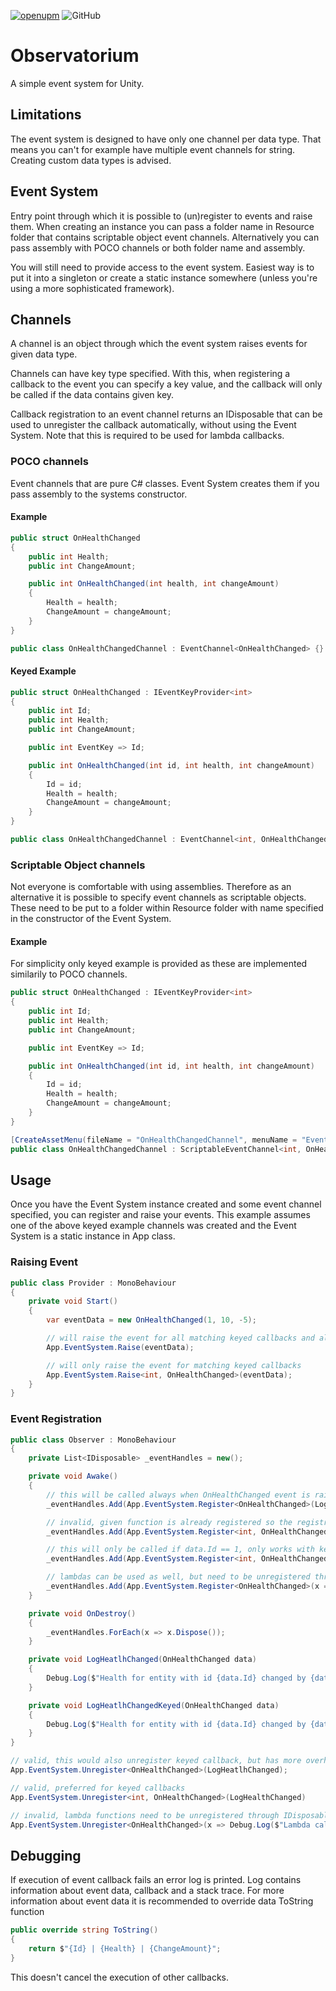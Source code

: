 [![openupm](https://img.shields.io/npm/v/net.samurai.observatorium?label=openupm&registry_uri=https://package.openupm.com)](https://openupm.com/packages/net.samurai.observatorium/) ![GitHub](https://img.shields.io/github/license/FrostySamurai/Observatorium)

# Observatorium

A simple event system for Unity.

## Limitations

The event system is designed to have only one channel per data type. That means you can't for example have multiple event channels for string. Creating custom data types is advised.

## Event System

Entry point through which it is possible to (un)register to events and raise them. When creating an instance you can pass a folder name in Resource folder that contains scriptable object event channels. Alternatively you can pass assembly with POCO channels or both folder name and assembly.

You will still need to provide access to the event system. Easiest way is to put it into a singleton or create a static instance somewhere (unless you're using a more sophisticated framework).

## Channels

A channel is an object through which the event system raises events for given data type.

Channels can have key type specified. With this, when registering a callback to the event you can specify a key value, and the callback will only be called if the data contains given key.

Callback registration to an event channel returns an IDisposable that can be used to unregister the callback automatically, without using the Event System. Note that this is required to be used for lambda callbacks.

### POCO channels

Event channels that are pure C# classes. Event System creates them if you pass assembly to the systems constructor.

#### Example
```csharp
public struct OnHealthChanged
{
    public int Health;
    public int ChangeAmount;

    public int OnHealthChanged(int health, int changeAmount)
    {
        Health = health;
        ChangeAmount = changeAmount;
    }
}

public class OnHealthChangedChannel : EventChannel<OnHealthChanged> {}
```

#### Keyed Example
```csharp
public struct OnHealthChanged : IEventKeyProvider<int>
{
    public int Id;
    public int Health;
    public int ChangeAmount;

    public int EventKey => Id;

    public int OnHealthChanged(int id, int health, int changeAmount)
    {
        Id = id;
        Health = health;
        ChangeAmount = changeAmount;
    }
}

public class OnHealthChangedChannel : EventChannel<int, OnHealthChanged> {}
```

### Scriptable Object channels

Not everyone is comfortable with using assemblies. Therefore as an alternative it is possible to specify event channels as scriptable objects. These need to be put to a folder within Resource folder with name specified in the constructor of the Event System.

#### Example

For simplicity only keyed example is provided as these are implemented similarily to POCO channels.
```csharp
public struct OnHealthChanged : IEventKeyProvider<int>
{
    public int Id;
    public int Health;
    public int ChangeAmount;

    public int EventKey => Id;

    public int OnHealthChanged(int id, int health, int changeAmount)
    {
        Id = id;
        Health = health;
        ChangeAmount = changeAmount;
    }
}

[CreateAssetMenu(fileName = "OnHealthChangedChannel", menuName = "Events/OnHealthChanged")]
public class OnHealthChangedChannel : ScriptableEventChannel<int, OnHealthChanged> {}
```

## Usage

Once you have the Event System instance created and some event channel specified, you can register and raise your events. This example assumes one of the above keyed example channels was created and the Event System is a static instance in App class.


### Raising Event
```csharp
public class Provider : MonoBehaviour
{
    private void Start()
    {
        var eventData = new OnHealthChanged(1, 10, -5);

        // will raise the event for all matching keyed callbacks and all global callbacks
        App.EventSystem.Raise(eventData);

        // will only raise the event for matching keyed callbacks
        App.EventSystem.Raise<int, OnHealthChanged>(eventData);
    }
}
```

### Event Registration
```csharp
public class Observer : MonoBehaviour
{
    private List<IDisposable> _eventHandles = new();

    private void Awake()
    {
        // this will be called always when OnHealthChanged event is raised
        _eventHandles.Add(App.EventSystem.Register<OnHealthChanged>(LogHeatlhChanged));

        // invalid, given function is already registered so the registration will be ignored and only above callback is used.. returns Empty IDisposable that does nothing
        _eventHandles.Add(App.EventSystem.Register<int, OnHealthChanged>(1, LogHealthChanged));

        // this will only be called if data.Id == 1, only works with keyed event channels
        _eventHandles.Add(App.EventSystem.Register<int, OnHealthChanged>(1, LogHeatlhChangedKeyed));

        // lambdas can be used as well, but need to be unregistered through IDisposable (Unregister function won't work)
        _eventHandles.Add(App.EventSystem.Register<OnHealthChanged>(x => Debug.Log($"Lambda callback for entity with id {x.Id}.")));
    }

    private void OnDestroy()
    {
        _eventHandles.ForEach(x => x.Dispose());
    }

    private void LogHeatlhChanged(OnHealthChanged data)
    {
        Debug.Log($"Health for entity with id {data.Id} changed by {data.ChangeAmount} to {data.Health}.");
    }

    private void LogHeatlhChangedKeyed(OnHealthChanged data)
    {
        Debug.Log($"Health for entity with id {data.Id} changed by {data.ChangeAmount} to {data.Health}.");
    }
}
```

```csharp
// valid, this would also unregister keyed callback, but has more overhead
App.EventSystem.Unregister<OnHealthChanged>(LogHeatlhChanged);

// valid, preferred for keyed callbacks
App.EventSystem.Unregister<int, OnHealthChanged>(LogHealthChanged)

// invalid, lambda functions need to be unregistered through IDisposable returned from Register function
App.EventSystem.Unregister<OnHealthChanged>(x => Debug.Log($"Lambda callback for entity with id {x.Id}."));
```

## Debugging

If execution of event callback fails an error log is printed. Log contains information about event data, callback and a stack trace. For more information about event data it is recommended to override data ToString function

```csharp
public override string ToString()
{
    return $"{Id} | {Health} | {ChangeAmount}";
}
```

This doesn't cancel the execution of other callbacks.